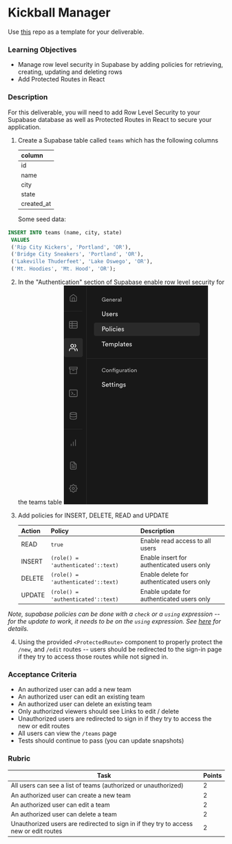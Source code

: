 # Kickball Manager

Use [this](https://github.com/alchemycodelab/react-add-a-feature-kickball) repo as a template for your deliverable.

### Learning Objectives

- Manage row level security in Supabase by adding policies for retrieving, creating, updating and deleting rows
- Add Protected Routes in React

### Description

For this deliverable, you will need to add Row Level Security to your Supabase database as well as Protected Routes in React to secure your application.

1. Create a Supabase table called `teams` which has the following columns

   | column     |
   | ---------- |
   | id         |
   | name       |
   | city       |
   | state      |
   | created_at |

   Some seed data:

```sql
INSERT INTO teams (name, city, state)
 VALUES
 ('Rip City Kickers', 'Portland', 'OR'),
 ('Bridge City Sneakers', 'Portland', 'OR'),
 ('Lakeville Thuderfeet', 'Lake Oswego', 'OR'),
 ('Mt. Hoodies', 'Mt. Hood', 'OR');
```

2. In the "Authentication" section of Supabase enable row level security for the teams table
   ![](./supabase-screenshot.png)

3. Add policies for INSERT, DELETE, READ and UPDATE

   | Action | Policy                             | Description                                |
   | ------ | ---------------------------------- | ------------------------------------------ |
   | READ   | `true`                             | Enable read access to all users            |
   | INSERT | `(role() = 'authenticated'::text)` | Enable insert for authenticated users only |
   | DELETE | `(role() = 'authenticated'::text)` | Enable delete for authenticated users only |
   | UPDATE | `(role() = 'authenticated'::text)` | Enable update for authenticated users only |

_Note, supabase policies can be done with a `check` or a `using` expression -- for the update to work, it needs to be on the `using` expression. See [here](https://github.com/supabase/supabase-js/issues/26#issuecomment-968882366) for details._

4. Using the provided `<ProtectedRoute>` component to properly protect the `/new`, and `/edit` routes -- users should be redirected to the sign-in page if they try to access those routes while not signed in.

### Acceptance Criteria

- An authorized user can add a new team
- An authorized user can edit an existing team
- An authorized user can delete an existing team
- Only authorized viewers should see Links to edit / delete
- Unauthorized users are redirected to sign in if they try to access the new or edit routes
- All users can view the `/teams` page
- Tests should continue to pass (you can update snapshots)

### Rubric

| Task                                                                                  | Points |
| ------------------------------------------------------------------------------------- | ------ |
| All users can see a list of teams (authorized or unauthorized)                        | 2      |
| An authorized user can create a new team                                              | 2      |
| An authorized user can edit a team                                                    | 2      |
| An authorized user can delete a team                                                  | 2      |
| Unauthorized users are redirected to sign in if they try to access new or edit routes | 2      |
